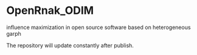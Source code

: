 # OpenRnak_ODIM
influence maximization in open source software based on heterogeneous garph

The repository will update constantly after publish.
